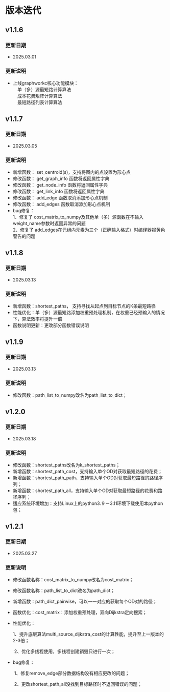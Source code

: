 ﻿---
comments: true
---

# 版本迭代

## v1.1.6
### 更新日期
- 2025.03.01
### 更新说明
- 上线graphworkc核心功能模块：<br>　单（多）源最短路计算算法<br>　成本花费矩阵计算算法<br>　最短路径列表计算算法
## v1.1.7
### 更新日期
- 2025.03.05
### 更新说明
- 新增函数： set_centroid(s)，支持将图内的点设置为形心点
- 修改函数： get_graph_info 函数将返回属性字典
- 修改函数： get_node_info 函数将返回属性字典
- 修改函数： get_link_info 函数将返回属性字典
- 修改函数： add_edge 函数取消添加形心点机制
- 修改函数： add_edges 函数取消添加形心点机制
- bug修复：<br>
	1、修复了 cost_matrix_to_numpy及其他单（多）源函数在不输入weight_name参数时返回异常的问题 <br>
	2、修复了 add_edges在元组内元素为三个（正确输入格式）时编译器报黄色警告的问题



## v1.1.8

### 更新日期

- 2025.03.13

### 更新说明

- 新增函数：shortest_paths， 支持寻找从起点到目标节点的K条最短路径
- 性能优化：单（多）源最短路添加权重预处理机制，在权重已经预输入的情况下，算法效率将提升一倍
- 函数说明更新：更改部分函数错误说明



## v1.1.9

### 更新日期

- 2025.03.13

### 更新说明

- 修改函数：path_list_to_numpy改名为path_list_to_dict； 

  

## v1.2.0

### 更新日期

- 2025.03.18

### 更新说明

- 修改函数：shortest_paths改名为k_shortest_paths； 
- 新增函数：shortest_path_cost，支持输入单个OD对获取最短路径的花费；
- 新增函数：shortest_path_path，支持输入单个OD对获取最短路径的路径序列；
- 新增函数：shortest_path_all，支持输入单个OD对获取最短路径的花费和路径序列；
- 适应系统环境增加：支持Linux上的python3.９－3.11环境下载使用本python包；



## v1.2.1

### 更新日期

- 2025.03.27

### 更新说明

- 修改函数名称：cost_matrix_to_numpy改名为cost_matrix；

- 修改函数名称：path_list_to_dict改名为path_dict；

- 新增函数：path_dict_pairwise，可以一一对应的获取每个OD对的路径；

- 函数优化：cost_matrix：添加权重预处理，双向Dijkstra定向搜索；

- 性能优化：

  ​	1、提升底层算法multi_source_dijkstra_cost的计算性能，提升至上一版本的2-3倍；

  ​	2、优化多线程使用，多线程创建销毁只进行一次；

- bug修复：

  ​	1、修复remove_edge部分数据结构没有相应更改的问题；

  ​	2、更改shortest_path_all没找到目标路径时不返回错误的问题；
